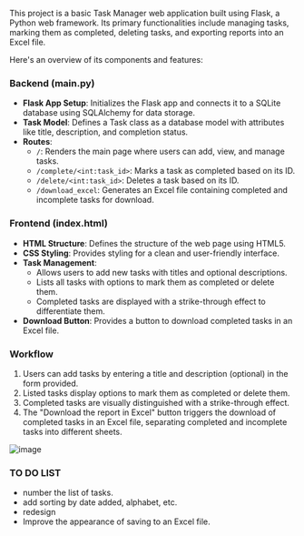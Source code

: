 This project is a basic Task Manager web application built using Flask, a Python web framework. Its primary functionalities include managing tasks, marking them as completed, deleting tasks, and exporting reports into an Excel file.

Here's an overview of its components and features:

### Backend (main.py)
- **Flask App Setup**: Initializes the Flask app and connects it to a SQLite database using SQLAlchemy for data storage.
- **Task Model**: Defines a Task class as a database model with attributes like title, description, and completion status.
- **Routes**:
  - `/`: Renders the main page where users can add, view, and manage tasks.
  - `/complete/<int:task_id>`: Marks a task as completed based on its ID.
  - `/delete/<int:task_id>`: Deletes a task based on its ID.
  - `/download_excel`: Generates an Excel file containing completed and incomplete tasks for download.

### Frontend (index.html)
- **HTML Structure**: Defines the structure of the web page using HTML5.
- **CSS Styling**: Provides styling for a clean and user-friendly interface.
- **Task Management**:
  - Allows users to add new tasks with titles and optional descriptions.
  - Lists all tasks with options to mark them as completed or delete them.
  - Completed tasks are displayed with a strike-through effect to differentiate them.
- **Download Button**: Provides a button to download completed tasks in an Excel file.

### Workflow
1. Users can add tasks by entering a title and description (optional) in the form provided.
2. Listed tasks display options to mark them as completed or delete them.
3. Completed tasks are visually distinguished with a strike-through effect.
4. The "Download the report in Excel" button triggers the download of completed tasks in an Excel file, separating completed and incomplete tasks into different sheets.

![image](https://github.com/7GitGuru/Task-Manager/assets/154711952/744ea906-bc20-4095-af21-62b83aed8278)



### TO DO LIST
- number the list of tasks.
- add sorting by date added, alphabet, etc.
- redesign
- Improve the appearance of saving to an Excel file.
